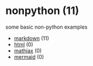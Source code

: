 # nonpython (11)
some basic non-python examples

+ [markdown](markdown/README.md) (11)
+ [html](html/README.md) (0)
+ [mathjax](mathjax/README.md) (0)
+ [mermaid](mermaid/README.md) (0)
